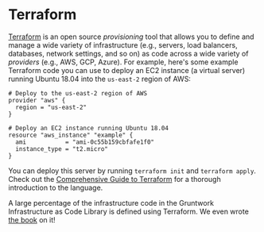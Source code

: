 # Terraform

[Terraform](https://www.terraform.io) is an open source _provisioning_ tool that allows you to define and manage a
wide variety of infrastructure (e.g., servers, load balancers, databases, network settings, and so on) as code across
a wide variety of _providers_ (e.g., AWS, GCP, Azure). For example, here's some example Terraform code you can use to
deploy an EC2 instance (a virtual server) running Ubuntu 18.04 into the `us-east-2` region of AWS:

```hcl
# Deploy to the us-east-2 region of AWS
provider "aws" {
  region = "us-east-2"
}

# Deploy an EC2 instance running Ubuntu 18.04
resource "aws_instance" "example" {
  ami           = "ami-0c55b159cbfafe1f0"
  instance_type = "t2.micro"
}
```

You can deploy this server by running `terraform init` and `terraform apply`. Check out the
[Comprehensive Guide to Terraform](https://blog.gruntwork.io/a-comprehensive-guide-to-terraform-b3d32832baca) for a
thorough introduction to the language.

A large percentage of the infrastructure code in the Gruntwork Infrastructure as Code Library is defined using Terraform. We even
wrote [the book](https://www.terraformupandrunning.com) on it!
